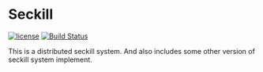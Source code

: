 # Seckill

[![license](https://img.shields.io/github/license/mashape/apistatus.svg)](https://github.com/xlui/seckill)
[![Build Status](https://travis-ci.org/xlui/seckill.svg?branch=master)](https://travis-ci.org/xlui/seckill)

This is a distributed seckill system. And also includes some other version of seckill system implement.

